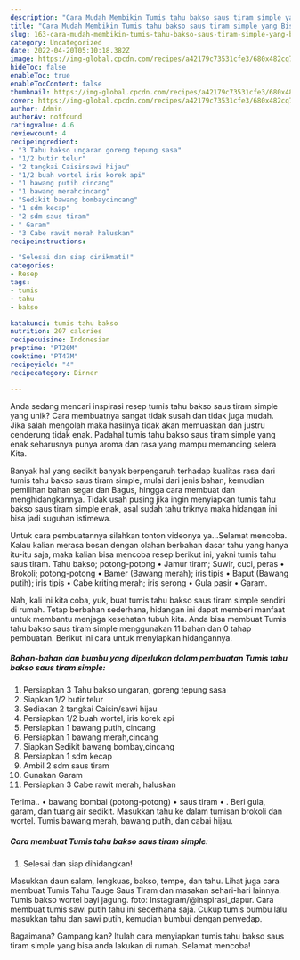```yaml
---
description: "Cara Mudah Membikin Tumis tahu bakso saus tiram simple yang Bisa Manjain Lidah"
title: "Cara Mudah Membikin Tumis tahu bakso saus tiram simple yang Bisa Manjain Lidah"
slug: 163-cara-mudah-membikin-tumis-tahu-bakso-saus-tiram-simple-yang-bisa-manjain-lidah
category: Uncategorized
date: 2022-04-20T05:10:18.382Z
image: https://img-global.cpcdn.com/recipes/a42179c73531cfe3/680x482cq70/tumis-tahu-bakso-saus-tiram-simple-foto-resep-utama.jpg
hideToc: false
enableToc: true
enableTocContent: false
thumbnail: https://img-global.cpcdn.com/recipes/a42179c73531cfe3/680x482cq70/tumis-tahu-bakso-saus-tiram-simple-foto-resep-utama.jpg
cover: https://img-global.cpcdn.com/recipes/a42179c73531cfe3/680x482cq70/tumis-tahu-bakso-saus-tiram-simple-foto-resep-utama.jpg
author: Admin
authorAv: notfound
ratingvalue: 4.6
reviewcount: 4
recipeingredient:
- "3 Tahu bakso ungaran goreng tepung sasa"
- "1/2 butir telur"
- "2 tangkai Caisinsawi hijau"
- "1/2 buah wortel iris korek api"
- "1 bawang putih cincang"
- "1 bawang merahcincang"
- "Sedikit bawang bombaycincang"
- "1 sdm kecap"
- "2 sdm saus tiram"
- " Garam"
- "3 Cabe rawit merah haluskan"
recipeinstructions:

- "Selesai dan siap dinikmati!"
categories:
- Resep
tags:
- tumis
- tahu
- bakso

katakunci: tumis tahu bakso 
nutrition: 207 calories
recipecuisine: Indonesian
preptime: "PT20M"
cooktime: "PT47M"
recipeyield: "4"
recipecategory: Dinner

---
```





Anda sedang mencari inspirasi resep tumis tahu bakso saus tiram simple yang unik? Cara membuatnya sangat tidak susah dan tidak juga mudah. Jika salah mengolah maka hasilnya tidak akan memuaskan dan justru cenderung tidak enak. Padahal tumis tahu bakso saus tiram simple yang enak seharusnya punya aroma dan rasa yang mampu memancing selera Kita.





Banyak hal yang sedikit banyak berpengaruh terhadap kualitas rasa dari tumis tahu bakso saus tiram simple, mulai dari jenis bahan, kemudian pemilihan bahan segar dan Bagus, hingga cara membuat dan menghidangkannya. Tidak usah pusing jika ingin menyiapkan tumis tahu bakso saus tiram simple enak,      asal sudah tahu triknya maka hidangan ini bisa jadi suguhan istimewa.














Untuk cara pembuatannya silahkan tonton videonya ya…Selamat mencoba. Kalau kalian merasa bosan dengan olahan berbahan dasar tahu yang hanya itu-itu saja, maka kalian bisa mencoba resep berikut ini, yakni tumis tahu saus tiram. Tahu bakso; potong-potong • Jamur tiram; Suwir, cuci, peras • Brokoli; potong-potong • Bamer (Bawang merah); iris tipis • Baput (Bawang putih); iris tipis • Cabe kriting merah; iris serong • Gula pasir • Garam.






Nah, kali ini kita coba, yuk, buat tumis tahu bakso saus tiram simple sendiri di rumah. Tetap berbahan sederhana, hidangan ini dapat memberi manfaat untuk membantu menjaga kesehatan tubuh kita. Anda bisa membuat Tumis tahu bakso saus tiram simple menggunakan 11 bahan dan 0 tahap pembuatan. Berikut ini cara untuk menyiapkan hidangannya.

<!--inarticleads1-->

##### Bahan-bahan dan bumbu yang diperlukan dalam pembuatan Tumis tahu bakso saus tiram simple:

1. Persiapkan 3 Tahu bakso ungaran, goreng tepung sasa
1. Siapkan 1/2 butir telur
1. Sediakan 2 tangkai Caisin/sawi hijau
1. Persiapkan 1/2 buah wortel, iris korek api
1. Persiapkan 1 bawang putih, cincang
1. Persiapkan 1 bawang merah,cincang
1. Siapkan Sedikit bawang bombay,cincang
1. Persiapkan 1 sdm kecap
1. Ambil 2 sdm saus tiram
1. Gunakan  Garam
1. Persiapkan 3 Cabe rawit merah, haluskan


Terima.. • bawang bombai (potong-potong) • saus tiram • . Beri gula, garam, dan tuang air sedikit. Masukkan tahu ke dalam tumisan brokoli dan wortel. Tumis bawang merah, bawang putih, dan cabai hijau. 

<!--inarticleads2-->

##### Cara membuat Tumis tahu bakso saus tiram simple:


1. Selesai dan siap dihidangkan!

Masukkan daun salam, lengkuas, bakso, tempe, dan tahu. Lihat juga cara membuat Tumis Tahu Tauge Saus Tiram dan masakan sehari-hari lainnya. Tumis bakso wortel bayi jagung. foto: Instagram/@inspirasi_dapur. Cara membuat tumis sawi putih tahu ini sederhana saja. Cukup tumis bumbu lalu masukkan tahu dan sawi putih, kemudian bumbui dengan penyedap. 

Bagaimana? Gampang kan? Itulah cara menyiapkan tumis tahu bakso saus tiram simple yang bisa anda lakukan di rumah. Selamat mencoba!
